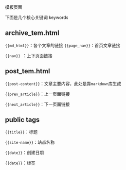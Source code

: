 模板页面

下面是几个核心关键词 keywords

## archive_tem.html
`{{md_html}}`：各个文章的链接
`{{page_nav}}`：首页文章链接

 `{{nav}} `：上下页面链接
 
 ## post_tem.html
 `{{post-content}}`：文章主要内容，此处是靠`markdown`库生成
 
 `{{prev_article}}`：上一页面链接
 
 `{{next_article}}`：下一页面链接
 
 ## public tags
 `{{title}}`：标题
 
 `{{site-name}}`：站点名称
 
 `{{date}}`：创建日期
 
 `{{date}}`：标签
